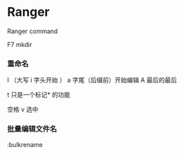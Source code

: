 # Ranger

Ranger command

F7 mkdir

### 重命名 
I （大写 i 字头开始 ） a 字尾（后缀前）开始编辑    A 最后的最后


t 只是一个标记* 的功能

空格 v 选中

### 批量编辑文件名
:bulkrename




